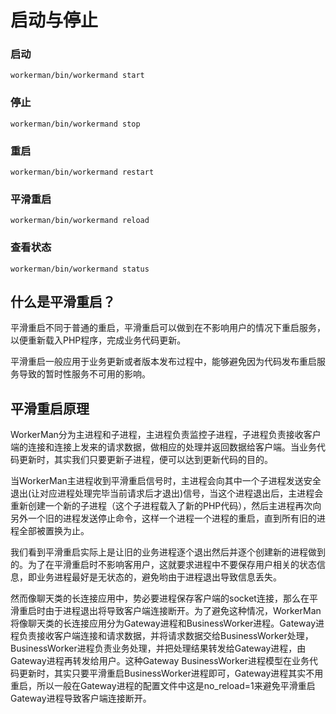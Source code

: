# 启动与停止

### 启动
```workerman/bin/workermand start```

### 停止
```workerman/bin/workermand stop```

### 重启
```workerman/bin/workermand restart```

### 平滑重启
```workerman/bin/workermand reload```

### 查看状态
```workerman/bin/workermand status```


## 什么是平滑重启？

平滑重启不同于普通的重启，平滑重启可以做到在不影响用户的情况下重启服务，以便重新载入PHP程序，完成业务代码更新。

平滑重启一般应用于业务更新或者版本发布过程中，能够避免因为代码发布重启服务导致的暂时性服务不可用的影响。

## 平滑重启原理

WorkerMan分为主进程和子进程，主进程负责监控子进程，子进程负责接收客户端的连接和连接上发来的请求数据，做相应的处理并返回数据给客户端。当业务代码更新时，其实我们只要更新子进程，便可以达到更新代码的目的。

当WorkerMan主进程收到平滑重启信号时，主进程会向其中一个子进程发送安全退出(让对应进程处理完毕当前请求后才退出)信号，当这个进程退出后，主进程会重新创建一个新的子进程（这个子进程载入了新的PHP代码），然后主进程再次向另外一个旧的进程发送停止命令，这样一个进程一个进程的重启，直到所有旧的进程全部被置换为止。

我们看到平滑重启实际上是让旧的业务进程逐个退出然后并逐个创建新的进程做到的。为了在平滑重启时不影响客用户，这就要求进程中不要保存用户相关的状态信息，即业务进程最好是无状态的，避免哟由于进程退出导致信息丢失。

然而像聊天类的长连接应用中，势必要进程保存客户端的socket连接，那么在平滑重启时由于进程退出将导致客户端连接断开。为了避免这种情况，WorkerMan将像聊天类的长连接应用分为Gateway进程和BusinessWorker进程。Gateway进程负责接收客户端连接和请求数据，并将请求数据交给BusinessWorker处理，BusinessWorker进程负责业务处理，并把处理结果转发给Gateway进程，由Gateway进程再转发给用户。这种Gateway BusinessWorker进程模型在业务代码更新时，其实只要平滑重启BusinessWorker进程即可，Gateway进程其实不用重启，所以一般在Gateway进程的配置文件中这是no_reload=1来避免平滑重启Gateway进程导致客户端连接断开。


